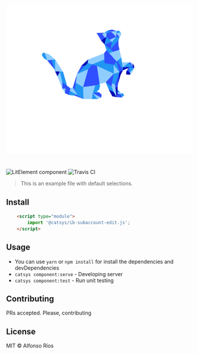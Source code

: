 ![ib-subaccount-edit screenshot](ib-subaccount-edit.svg)
# <ib-subaccount-edit>

![LitElement component](https://img.shields.io/badge/litElement-component-blue.svg)
![Travis CI](https://travis-ci.org/github_username/ib-subaccount-edit.svg?branch=master)

> This is an example file with default selections.

## Install

```html
    <script type="module">
        import '@catsys/ib-subaccount-edit.js';
    </script>
```

## Usage

- You can use `yarn` or `npm install` for install the dependencies and devDependencies
- `catsys component:serve` - Developing server
- `catsys component:test` - Run unit testing

## Contributing

PRs accepted. Please, contributing

## License

MIT © Alfonso Ríos
